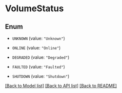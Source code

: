 # VolumeStatus

## Enum


* `UNKNOWN` (value: `"Unknown"`)

* `ONLINE` (value: `"Online"`)

* `DEGRADED` (value: `"Degraded"`)

* `FAULTED` (value: `"Faulted"`)

* `SHUTDOWN` (value: `"Shutdown"`)


[[Back to Model list]](../README.md#documentation-for-models) [[Back to API list]](../README.md#documentation-for-api-endpoints) [[Back to README]](../README.md)


